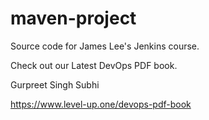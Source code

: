 # maven-project
Source code for James Lee's Jenkins course.

Check out our Latest DevOps PDF book.

Gurpreet Singh Subhi

https://www.level-up.one/devops-pdf-book
